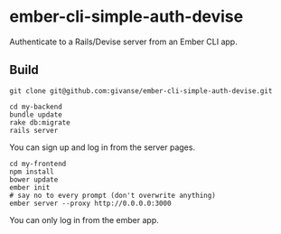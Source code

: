 ember-cli-simple-auth-devise
============================

Authenticate to a Rails/Devise server from an Ember CLI app. 

## Build
```
git clone git@github.com:givanse/ember-cli-simple-auth-devise.git
```

```
cd my-backend
bundle update
rake db:migrate
rails server
```
You can sign up and log in from the server pages.

```
cd my-frontend
npm install
bower update
ember init
# say no to every prompt (don't overwrite anything)
ember server --proxy http://0.0.0.0:3000
```
You can only log in from the ember app.
